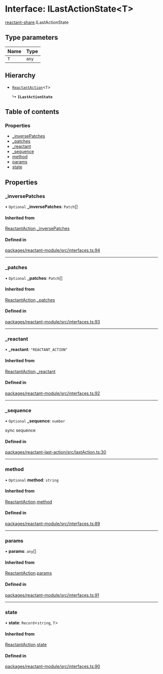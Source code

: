 # Interface: ILastActionState<T\>

[reactant-share](../modules/reactant_share.md).ILastActionState

## Type parameters

| Name | Type |
| :------ | :------ |
| `T` | `any` |

## Hierarchy

- [`ReactantAction`](reactant_share.ReactantAction.md)<`T`\>

  ↳ **`ILastActionState`**

## Table of contents

### Properties

- [\_inversePatches](reactant_share.ILastActionState.md#_inversepatches)
- [\_patches](reactant_share.ILastActionState.md#_patches)
- [\_reactant](reactant_share.ILastActionState.md#_reactant)
- [\_sequence](reactant_share.ILastActionState.md#_sequence)
- [method](reactant_share.ILastActionState.md#method)
- [params](reactant_share.ILastActionState.md#params)
- [state](reactant_share.ILastActionState.md#state)

## Properties

### \_inversePatches

• `Optional` **\_inversePatches**: `Patch`[]

#### Inherited from

[ReactantAction](reactant_share.ReactantAction.md).[_inversePatches](reactant_share.ReactantAction.md#_inversepatches)

#### Defined in

[packages/reactant-module/src/interfaces.ts:94](https://github.com/unadlib/reactant/blob/46d47605/packages/reactant-module/src/interfaces.ts#L94)

___

### \_patches

• `Optional` **\_patches**: `Patch`[]

#### Inherited from

[ReactantAction](reactant_share.ReactantAction.md).[_patches](reactant_share.ReactantAction.md#_patches)

#### Defined in

[packages/reactant-module/src/interfaces.ts:93](https://github.com/unadlib/reactant/blob/46d47605/packages/reactant-module/src/interfaces.ts#L93)

___

### \_reactant

• **\_reactant**: ``"REACTANT_ACTION"``

#### Inherited from

[ReactantAction](reactant_share.ReactantAction.md).[_reactant](reactant_share.ReactantAction.md#_reactant)

#### Defined in

[packages/reactant-module/src/interfaces.ts:92](https://github.com/unadlib/reactant/blob/46d47605/packages/reactant-module/src/interfaces.ts#L92)

___

### \_sequence

• `Optional` **\_sequence**: `number`

sync sequence

#### Defined in

[packages/reactant-last-action/src/lastAction.ts:30](https://github.com/unadlib/reactant/blob/46d47605/packages/reactant-last-action/src/lastAction.ts#L30)

___

### method

• `Optional` **method**: `string`

#### Inherited from

[ReactantAction](reactant_share.ReactantAction.md).[method](reactant_share.ReactantAction.md#method)

#### Defined in

[packages/reactant-module/src/interfaces.ts:89](https://github.com/unadlib/reactant/blob/46d47605/packages/reactant-module/src/interfaces.ts#L89)

___

### params

• **params**: `any`[]

#### Inherited from

[ReactantAction](reactant_share.ReactantAction.md).[params](reactant_share.ReactantAction.md#params)

#### Defined in

[packages/reactant-module/src/interfaces.ts:91](https://github.com/unadlib/reactant/blob/46d47605/packages/reactant-module/src/interfaces.ts#L91)

___

### state

• **state**: `Record`<`string`, `T`\>

#### Inherited from

[ReactantAction](reactant_share.ReactantAction.md).[state](reactant_share.ReactantAction.md#state)

#### Defined in

[packages/reactant-module/src/interfaces.ts:90](https://github.com/unadlib/reactant/blob/46d47605/packages/reactant-module/src/interfaces.ts#L90)

